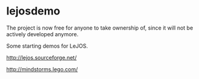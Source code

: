 # lejosdemo

The project is now free for anyone to take ownership of, since it will not be actively developed anymore.

Some starting demos for LeJOS.

http://lejos.sourceforge.net/ 

http://mindstorms.lego.com/
